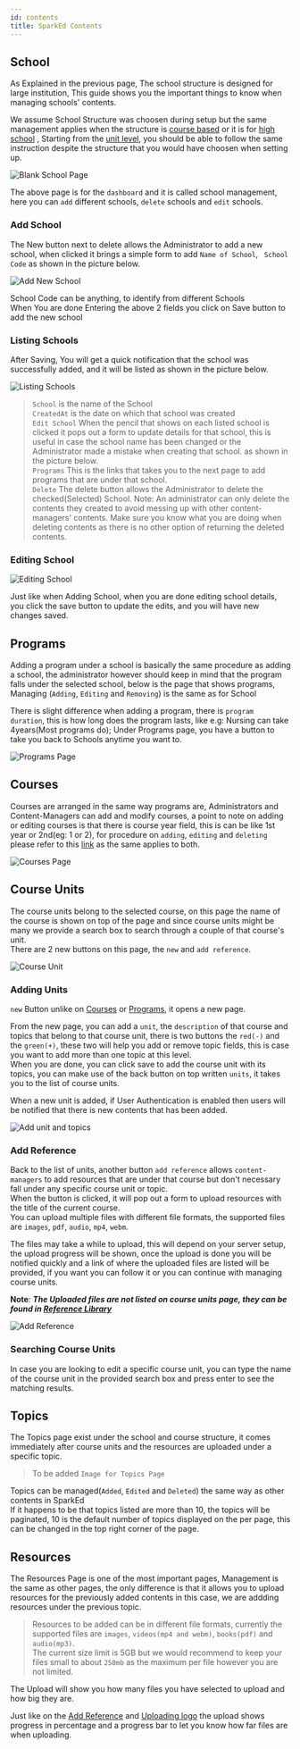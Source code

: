 ```yaml
---
id: contents
title: SparkEd Contents
---
```


## School

As Explained in the previous page, The school structure is designed for large institution, This guide shows you the important things to know when managing schools' contents. 

We assume School Structure was choosen during setup but the same management applies when the structure is [course based](setup.md#course) or it is for [high school](setup.md#high-school) , Starting from the [unit level](#course-units), you should be able to follow the same instruction despite the structure that you would have choosen when setting up.  


![Blank School Page](assets/school1.png)  

The above page is for the `dashboard` and it is called school management, here you can `add` different schools, `delete` schools and  `edit` schools.  
### Add School
The New button next to delete allows the Administrator to add a new school, when clicked it brings a simple form to add `Name of School`, ` School Code` as shown in the picture below.  

![Add New School](assets/school2.png)  

School Code can be anything, to identify from different Schools  
When You are done Entering the above 2 fields you click on Save button to add the new school  

### Listing Schools

After Saving, You will get a quick notification that the school was successfully added, and it will be listed as shown in the picture below.  

![Listing Schools](assets/school3.png)  

> `School` is the name of the School  
> `CreatedAt` is the date on which that school was created  
> `Edit School` When the pencil that shows on each listed school is clicked it pops out a form to update details for that school, this is useful in case the school name has been changed or the Administrator made a mistake when creating that school. as shown in the picture below.    
> `Programs` This is the links that takes you to the next page to add programs that are under that school.  
> `Delete` The delete button allows the Administrator to delete the checked(Selected) School. Note: An administrator can only delete the contents they created to avoid messing up with other content-managers' contents. Make sure you know what you are doing when deleting contents as there is no other option of returning the deleted contents.  

### Editing School  

![Editing School](assets/school4.png)  

Just like when Adding School, when you are done editing school details, you click the save button to update the edits, and you will have new changes saved.   



## Programs 

Adding a program under a school is basically the same procedure as adding a school, the administrator however should keep in mind that the program falls under the selected school, below is the page that shows programs, Managing (`Adding`, `Editing` and `Removing`) is the same as for School  

There is slight difference when adding a program, there is `program duration`, this is how long does the program lasts, like e.g: Nursing can take 4years(Most programs do);
Under Programs page, you have a button to take you back to Schools anytime you want to.  

![Programs Page](assets/school5.png)  

## Courses 

Courses are arranged in the same way programs are, Administrators and Content-Managers can add and modify courses, a point to note on adding or editing courses is that there is course year field, this is can be like 1st year or 2nd(eg: 1 or 2), for procedure on `adding`, `editing` and `deleting` please refer to this [link](#school) as the same applies to both.  

![Courses Page](assets/school6.png)  

## Course Units  

The course units belong to the selected course, on this page the name of the course is shown on top of the page and since course units might be many we provide a search box to search through a couple of that course's unit.  
There are 2 new buttons on this page, the `new` and `add reference`.  
 
 ![Course Unit](assets/school7.png)

### Adding Units

`new` Button unlike on [Courses](#courses) or [Programs](#programs), it opens a new page.

From the new page, you can add a `unit`, the `description` of that course and topics that belong to that course unit, there is two buttons the `red(-)` and the `green(+)`, these two will help you add or remove topic fields, this is case you want to add more than one topic at this level.  
When you are done, you can click save to add the course unit with its topics, you can make use of the back button on top written `units`, it takes you to the list of course units.  

When a new unit is added, if User Authentication is enabled then users will be notified that there is new contents that has been added.  

![Add unit and topics](assets/school8.png)  

### Add Reference  

Back to the list of units, another button `add reference` allows `content-managers` to add resources that are under that course but don't necessary fall under any specific course unit or topic.  
When the button is clicked, it will pop out a form to upload resources with the title of the current course.  
You can upload multiple files with different file formats, the supported files are `images`, `pdf`, `audio`, `mp4`, `webm`.  

The files may take a while to upload, this will depend on your server setup, the upload progress will be shown, once the upload is done you will be notified quickly and a link of where the uploaded files are listed will be provided, if you want you can follow it or you can continue with managing course units.  

**Note**: ***The Uploaded files are not listed on course units page, they can be found in [Reference Library](referencelibrary.md)***

![Add Reference](assets/school9.png)  

### Searching Course Units  

In case you are looking to edit a specific course unit, you can type the name of the course unit in the provided search box and press enter to see the matching results.  

## Topics  

The Topics page exist under the school and course structure, it comes immediately after course units and the resources are uploaded under a specific topic.  

> To be added `Image for Topics Page`

Topics can be managed(`Added`, `Edited` and `Deleted`) the same way as other contents in SparkEd  
If it happens to be that topics listed are more than 10, the topics will be paginated, 10 is the default number of topics displayed on the per page, this can be changed in the top right corner of the page.  

## Resources  

The Resources Page is one of the most important pages, Management is the same as other pages, the only difference is that it allows you to upload resources for the previously added contents in this case, we are addding resources under the previous topic.  

> Resources to be added can be in different file formats, currently the supported files are `images`, `videos(mp4 and webm)`, `books(pdf)` and `audio(mp3)`.   
The current size limit is 5GB but we would recommend to keep your files small to about `250mb` as the maximum per file however you are not limited.  

The Upload will show you how many files you have selected to upload and how big they are.  

Just like on the [Add Reference](#add-reference) and [Uploading logo](setup.md#upload-institution-logo) the upload shows progress in percentage and a progress bar to let you know how far files are when uploading.  














 






<!-- Screenshot for the School Management Component -->